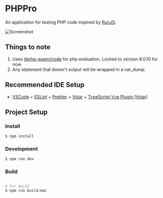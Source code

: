 # PHPPro

An application for testing PHP code inspired by [RunJS](https://runjs.app/).

![Screenshot](https://user-images.githubusercontent.com/719397/276782581-4267961b-4c76-4772-b669-2370ade7630d.png)
## Things to note
1. Uses [@php-wasm/node](https://www.npmjs.com/package/@php-wasm/node) for php evaluation. Locked to version 8.0.10 for now.
2. Any statement that doesn't output will be wrapped in a var_dump.

## Recommended IDE Setup

- [VSCode](https://code.visualstudio.com/) + [ESLint](https://marketplace.visualstudio.com/items?itemName=dbaeumer.vscode-eslint) + [Prettier](https://marketplace.visualstudio.com/items?itemName=esbenp.prettier-vscode) + [Volar](https://marketplace.visualstudio.com/items?itemName=Vue.volar) + [TypeScript Vue Plugin (Volar)](https://marketplace.visualstudio.com/items?itemName=Vue.vscode-typescript-vue-plugin)

## Project Setup

### Install

```bash
$ npm install
```

### Development

```bash
$ npm run dev
```

### Build

```bash

# For macOS
$ npm run build:mac

```
